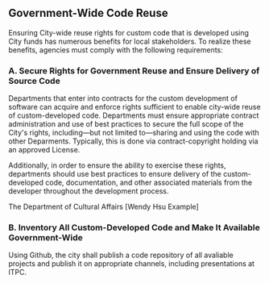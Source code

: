 ## Government-Wide Code Reuse


Ensuring City-wide reuse rights for custom code that is developed using City funds has numerous benefits for local stakeholders. To realize these benefits, agencies must comply with the following requirements:

### A. Secure Rights for Government Reuse and Ensure Delivery of Source Code

Departments that enter into contracts for the custom development of software can acquire and enforce rights sufficient to enable city-wide reuse of custom-developed code. Departments must ensure appropriate contract administration and use of best practices to secure the full scope of the City's rights, including—but not limited to—sharing and using the code with other Deparments. Typically, this is done via contract-copyright holding via an approved License.  	

Additionally, in order to ensure the ability to exercise these rights, departments should use best practices to ensure delivery of the custom-developed code, documentation, and other associated materials from the developer throughout the development process.

The Department of Cultural Affairs [Wendy Hsu Example]

### B. Inventory All Custom-Developed Code and Make It Available Government-Wide

Using Github, the city shall publish a code repository of all avaliable projects and publish it on appropriate channels, including presentations at ITPC. 